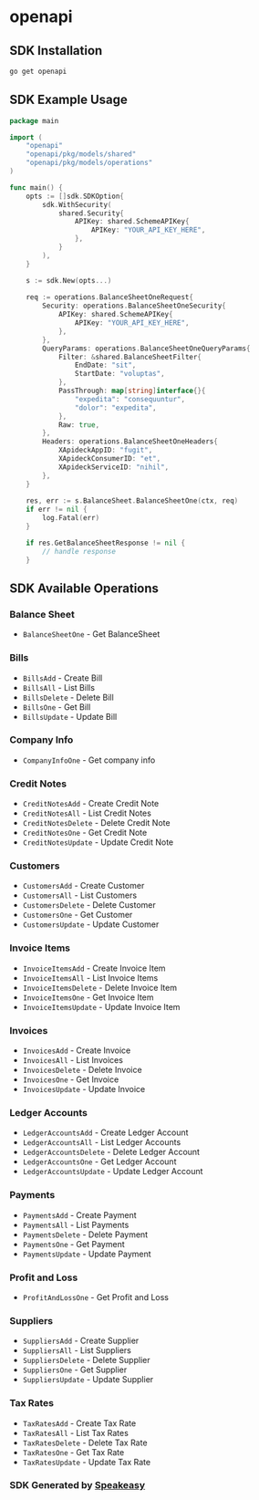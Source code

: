 # openapi

<!-- Start SDK Installation -->
## SDK Installation

```bash
go get openapi
```
<!-- End SDK Installation -->

## SDK Example Usage
<!-- Start SDK Example Usage -->
```go
package main

import (
    "openapi"
    "openapi/pkg/models/shared"
    "openapi/pkg/models/operations"
)

func main() {
    opts := []sdk.SDKOption{
        sdk.WithSecurity(
            shared.Security{
                APIKey: shared.SchemeAPIKey{
                    APIKey: "YOUR_API_KEY_HERE",
                },
            }
        ),
    }

    s := sdk.New(opts...)
    
    req := operations.BalanceSheetOneRequest{
        Security: operations.BalanceSheetOneSecurity{
            APIKey: shared.SchemeAPIKey{
                APIKey: "YOUR_API_KEY_HERE",
            },
        },
        QueryParams: operations.BalanceSheetOneQueryParams{
            Filter: &shared.BalanceSheetFilter{
                EndDate: "sit",
                StartDate: "voluptas",
            },
            PassThrough: map[string]interface{}{
                "expedita": "consequuntur",
                "dolor": "expedita",
            },
            Raw: true,
        },
        Headers: operations.BalanceSheetOneHeaders{
            XApideckAppID: "fugit",
            XApideckConsumerID: "et",
            XApideckServiceID: "nihil",
        },
    }
    
    res, err := s.BalanceSheet.BalanceSheetOne(ctx, req)
    if err != nil {
        log.Fatal(err)
    }

    if res.GetBalanceSheetResponse != nil {
        // handle response
    }
```
<!-- End SDK Example Usage -->

<!-- Start SDK Available Operations -->
## SDK Available Operations

### Balance Sheet

* `BalanceSheetOne` - Get BalanceSheet

### Bills

* `BillsAdd` - Create Bill
* `BillsAll` - List Bills
* `BillsDelete` - Delete Bill
* `BillsOne` - Get Bill
* `BillsUpdate` - Update Bill

### Company Info

* `CompanyInfoOne` - Get company info

### Credit Notes

* `CreditNotesAdd` - Create Credit Note
* `CreditNotesAll` - List Credit Notes
* `CreditNotesDelete` - Delete Credit Note
* `CreditNotesOne` - Get Credit Note
* `CreditNotesUpdate` - Update Credit Note

### Customers

* `CustomersAdd` - Create Customer
* `CustomersAll` - List Customers
* `CustomersDelete` - Delete Customer
* `CustomersOne` - Get Customer
* `CustomersUpdate` - Update Customer

### Invoice Items

* `InvoiceItemsAdd` - Create Invoice Item
* `InvoiceItemsAll` - List Invoice Items
* `InvoiceItemsDelete` - Delete Invoice Item
* `InvoiceItemsOne` - Get Invoice Item
* `InvoiceItemsUpdate` - Update Invoice Item

### Invoices

* `InvoicesAdd` - Create Invoice
* `InvoicesAll` - List Invoices
* `InvoicesDelete` - Delete Invoice
* `InvoicesOne` - Get Invoice
* `InvoicesUpdate` - Update Invoice

### Ledger Accounts

* `LedgerAccountsAdd` - Create Ledger Account
* `LedgerAccountsAll` - List Ledger Accounts
* `LedgerAccountsDelete` - Delete Ledger Account
* `LedgerAccountsOne` - Get Ledger Account
* `LedgerAccountsUpdate` - Update Ledger Account

### Payments

* `PaymentsAdd` - Create Payment
* `PaymentsAll` - List Payments
* `PaymentsDelete` - Delete Payment
* `PaymentsOne` - Get Payment
* `PaymentsUpdate` - Update Payment

### Profit and Loss

* `ProfitAndLossOne` - Get Profit and Loss

### Suppliers

* `SuppliersAdd` - Create Supplier
* `SuppliersAll` - List Suppliers
* `SuppliersDelete` - Delete Supplier
* `SuppliersOne` - Get Supplier
* `SuppliersUpdate` - Update Supplier

### Tax Rates

* `TaxRatesAdd` - Create Tax Rate
* `TaxRatesAll` - List Tax Rates
* `TaxRatesDelete` - Delete Tax Rate
* `TaxRatesOne` - Get Tax Rate
* `TaxRatesUpdate` - Update Tax Rate

<!-- End SDK Available Operations -->

### SDK Generated by [Speakeasy](https://docs.speakeasyapi.dev/docs/using-speakeasy/client-sdks)
